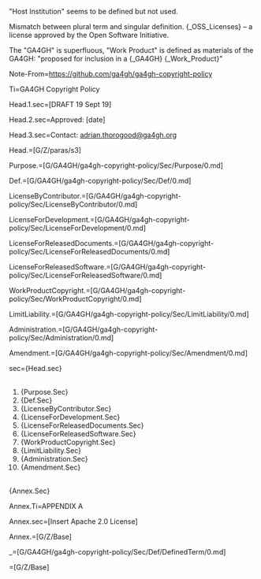 "Host Institution" seems to be defined but not used.

Mismatch between plural term and singular definition.
{_OSS_Licenses} – a license approved by the Open Software Initiative.

The "GA4GH" is superfluous, "Work Product" is defined as materials of the GA4GH:  "proposed for inclusion in a {_GA4GH} {_Work_Product}"

Note-From=https://github.com/ga4gh/ga4gh-copyright-policy


Ti=GA4GH Copyright Policy 

Head.1.sec=[DRAFT 19 Sept 19]

Head.2.sec=Approved: [date]

Head.3.sec=Contact: adrian.thorogood@ga4gh.org

Head.=[G/Z/paras/s3]


Purpose.=[G/GA4GH/ga4gh-copyright-policy/Sec/Purpose/0.md]

Def.=[G/GA4GH/ga4gh-copyright-policy/Sec/Def/0.md]

LicenseByContributor.=[G/GA4GH/ga4gh-copyright-policy/Sec/LicenseByContributor/0.md]

LicenseForDevelopment.=[G/GA4GH/ga4gh-copyright-policy/Sec/LicenseForDevelopment/0.md]

LicenseForReleasedDocuments.=[G/GA4GH/ga4gh-copyright-policy/Sec/LicenseForReleasedDocuments/0.md]

LicenseForReleasedSoftware.=[G/GA4GH/ga4gh-copyright-policy/Sec/LicenseForReleasedSoftware/0.md]

WorkProductCopyright.=[G/GA4GH/ga4gh-copyright-policy/Sec/WorkProductCopyright/0.md]

LimitLiability.=[G/GA4GH/ga4gh-copyright-policy/Sec/LimitLiability/0.md]

Administration.=[G/GA4GH/ga4gh-copyright-policy/Sec/Administration/0.md]

Amendment.=[G/GA4GH/ga4gh-copyright-policy/Sec/Amendment/0.md]

sec={Head.sec}<br><br><ol><li>{Purpose.Sec}<li>{Def.Sec}<li>{LicenseByContributor.Sec}<li>{LicenseForDevelopment.Sec}<li>{LicenseForReleasedDocuments.Sec}<li>{LicenseForReleasedSoftware.Sec}<li>{WorkProductCopyright.Sec}<li>{LimitLiability.Sec}<li>{Administration.Sec}<li>{Amendment.Sec}</ol><br>{Annex.Sec}

Annex.Ti=APPENDIX A

Annex.sec=[Insert Apache 2.0 License]

Annex.=[G/Z/Base]

_=[G/GA4GH/ga4gh-copyright-policy/Sec/Def/DefinedTerm/0.md]

=[G/Z/Base]